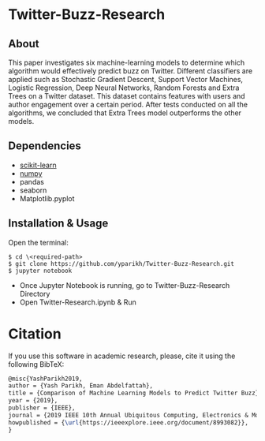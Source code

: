 # Twitter-Buzz-Research
## About
This paper investigates six machine-learning models to determine which algorithm would effectively predict buzz on Twitter. Different classifiers are applied such as Stochastic Gradient Descent, Support Vector Machines, Logistic Regression, Deep Neural Networks, Random Forests and Extra Trees on a Twitter dataset. This dataset contains features with users and author engagement over a certain period. After tests conducted on all the algorithms, we concluded that Extra Trees model outperforms the other models.

## Dependencies
* [scikit-learn](http://scikit-learn.org/stable/)
* [numpy](http://www.numpy.org/)
* pandas
* seaborn
* Matplotlib.pyplot

## Installation & Usage

 Open the terminal:
 ```
 $ cd \<required-path>
 $ git clone https://github.com/yparikh/Twitter-Buzz-Research.git
 $ jupyter notebook
 ```
 - Once Jupyter Notebook is running, go to Twitter-Buzz-Research Directory
 - Open Twitter-Research.ipynb & Run 
 
 
# Citation
If you use this software in academic research, please, cite it using the following BibTeX:
```latex
@misc{YashParikh2019,
author = {Yash Parikh, Eman Abdelfattah},
title = {Comparison of Machine Learning Models to Predict Twitter Buzz},
year = {2019},
publisher = {IEEE},
journal = {2019 IEEE 10th Annual Ubiquitous Computing, Electronics & Mobile Communication Conference (UEMCON)},
howpublished = {\url{https://ieeexplore.ieee.org/document/8993082}},
}
```
